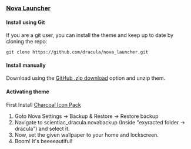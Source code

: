 ### [Nova Launcher](https://novalauncher.com/)

#### Install using Git

If you are a git user, you can install the theme and keep up to date by cloning the repo:

    git clone https://github.com/dracula/nova_launcher.git

#### Install manually

Download using the [GitHub .zip download](https://github.com/scientiac/dracula_nova_launcher/archive/refs/heads/master.zip) option and unzip them.

#### Activating theme

First Install [Charcoal Icon Pack](https://play.google.com/store/apps/details?id=com.arandompackage.flatconsblack&hl=en_US&gl=US)

1. Goto Nova Settings -> Backup & Restore -> Restore backup  
2. Navigate to scientiac_dracula.novabackup (Inside "exyracted folder -> dracula") and select it.
3. Now, set the given wallpaper to your home and lockscreen.
4. Boom! It's beeeeautiful!
